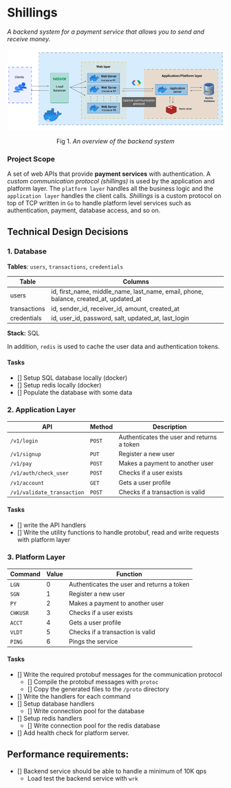# Shillings

_A backend system for a payment service that allows you to send and receive money._

<p align="center">
    <img src="assets/overview.png" />
    <p align="center">Fig 1. <i>An overview of the backend system</i></p>
</p>

### Project Scope

A set of web APIs that provide **payment services** with authentication. A _custom communication protocol (shillings)_ is used by the application and platform layer. The `platform layer` handles all the business logic and the `application layer` handles the client calls. _Shillings_ is a custom protocol on top of TCP written in `Go` to handle platform level services such as authentication, payment, database access, and so on.

## Technical Design Decisions

### 1. Database

**Tables**: `users`, `transactions`, `credentials`

| Table        | Columns                                                                               |
| ------------ | ------------------------------------------------------------------------------------- |
| users        | id, first_name, middle_name, last_name, email, phone, balance, created_at, updated_at |
| transactions | id, sender_id, receiver_id, amount, created_at                                        |
| credentials  | id, user_id, password, salt, updated_at, last_login                                   |

**Stack:** SQL

In addition, `redis` is used to cache the user data and authentication tokens.

#### **Tasks**

-   [] Setup SQL database locally (docker)
-   [] Setup redis locally (docker)
-   [] Populate the database with some data

### 2. Application Layer

| API                        | Method | Description                                |
| -------------------------- | ------ | ------------------------------------------ |
| `/v1/login`                | `POST` | Authenticates the user and returns a token |
| `/v1/signup`               | `PUT`  | Register a new user                        |
| `/v1/pay`                  | `POST` | Makes a payment to another user            |
| `/v1/auth/check_user`      | `POST` | Checks if a user exists                    |
| `/v1/account`              | `GET`  | Gets a user profile                        |
| `/v1/validate_transaction` | `POST` | Checks if a transaction is valid           |

#### **Tasks**

-   [] write the API handlers
-   [] Write the utility functions to handle protobuf, read and write requests with platform layer

### 3. Platform Layer

| Command  | Value | Function                                   |
| -------- | ----- | ------------------------------------------ |
| `LGN`    | 0     | Authenticates the user and returns a token |
| `SGN`    | 1     | Register a new user                        |
| `PY`     | 2     | Makes a payment to another user            |
| `CHKUSR` | 3     | Checks if a user exists                    |
| `ACCT`   | 4     | Gets a user profile                        |
| `VLDT`   | 5     | Checks if a transaction is valid           |
| `PING`   | 6     | Pings the service                          |

#### **Tasks**

-   [] Write the required protobuf messages for the communication protocol
    -   [] Compile the protobuf messages with `protoc`
    -   [] Copy the generated files to the `/proto` directory
-   [] Write the handlers for each command
-   [] Setup database handlers
    -   [] Write connection pool for the database
-   [] Setup redis handlers
    -   [] Write connection pool for the redis database
-   [] Add health check for platform server.

## Performance requirements:

-   [] Backend service should be able to handle a minimum of 10K qps
    -   Load test the backend service with `wrk`

